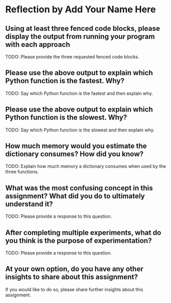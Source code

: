 # Reflection by Add Your Name Here

## Using at least three fenced code blocks, please display the output from running your program with each approach

TODO: Please provide the three requested fenced code blocks.

## Please use the above output to explain which Python function is the fastest. Why?

TODO: Say which Python function is the fastest and then explain why.

## Please use the above output to explain which Python function is the slowest. Why?

TODO: Say which Python function is the slowest and then explain why.

## How much memory would you estimate the dictionary consumes? How did you know?

TODO: Explain how much memory a dictionary consumes when used by the three functions.

## What was the most confusing concept in this assignment? What did you do to ultimately understand it?

TODO: Please provide a response to this question.

## After completing multiple experiments, what do you think is the purpose of experimentation?

TODO: Please provide a response to this question.

## At your own option, do you have any other insights to share about this assignment?

If you would like to do so, please share further insights about this assignment.
